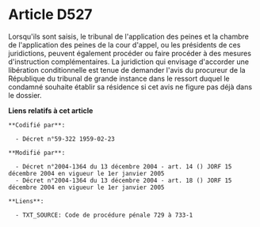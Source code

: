 # Article D527

Lorsqu'ils sont saisis, le tribunal de l'application des peines et la chambre de l'application des peines de la cour d'appel,
ou les présidents de ces juridictions, peuvent également procéder ou faire procéder à des mesures d'instruction
complémentaires. La juridiction qui envisage d'accorder une libération conditionnelle est tenue de demander l'avis du
procureur de la République du tribunal de grande instance dans le ressort duquel le condamné souhaite établir sa résidence si
cet avis ne figure pas déjà dans le dossier.

**Liens relatifs à cet article**

	**Codifié par**:

	  - Décret n°59-322 1959-02-23

	**Modifié par**:

	  - Décret n°2004-1364 du 13 décembre 2004 - art. 14 () JORF 15 décembre 2004 en vigueur le 1er janvier 2005
	  - Décret n°2004-1364 du 13 décembre 2004 - art. 18 () JORF 15 décembre 2004 en vigueur le 1er janvier 2005

	**Liens**:

	  - TXT_SOURCE: Code de procédure pénale 729 à 733-1

